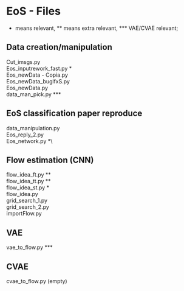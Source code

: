 # EoS - Files
* means relevant, ** means extra relevant, *** VAE/CVAE relevant;

## Data creation/manipulation
Cut_imsgs.py\
Eos_inputrework_fast.py *\
Eos_newData - Copia.py\
Eos_newData_bugifxS.py\
Eos_newData.py\
data_man_pick.py ***

## EoS classification paper reproduce
data_manipulation.py\
Eos_reply_2.py\
Eos_network.py *\

## Flow estimation (CNN)
flow_idea_ft.py **\
flow_idea_tt.py **\
flow_idea_st.py *\
flow_idea.py\
grid_search_1.py\
grid_search_2.py\
importFlow.py

## VAE
vae_to_flow.py ***

## CVAE
cvae_to_flow.py (empty)
